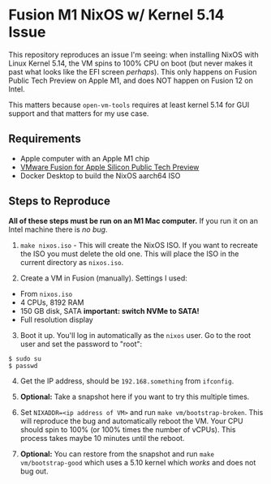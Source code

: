 # Fusion M1 NixOS w/ Kernel 5.14 Issue

This repository reproduces an issue I'm seeing: when installing NixOS
with Linux Kernel 5.14, the VM spins to 100% CPU on boot (but never makes
it past what looks like the EFI screen _perhaps_). This only happens on
Fusion Public Tech Preview on Apple M1, and does NOT happen on Fusion 12
on Intel.

This matters because `open-vm-tools` requires at least kernel 5.14 for
GUI support and that matters for my use case.

## Requirements

* Apple computer with an Apple M1 chip
* [VMware Fusion for Apple Silicon Public Tech Preview](https://blogs.vmware.com/teamfusion/2021/09/fusion-for-m1-public-tech-preview-now-available.html)
* Docker Desktop to build the NixOS aarch64 ISO

## Steps to Reproduce

**All of these steps must be run on an M1 Mac computer.** If you run it
on an Intel machine there is _no bug_.

1. `make nixos.iso` - This will create the NixOS ISO. If you want to
  recreate the ISO you must delete the old one. This will place the ISO
  in the current directory as `nixos.iso`.

2. Create a VM in Fusion (manually). Settings I used:

  * From `nixos.iso`
  * 4 CPUs, 8192 RAM
  * 150 GB disk, SATA **important: switch NVMe to SATA!**
  * Full resolution display

3. Boot it up. You'll log in automatically as the `nixos` user. Go to
  the root user and set the password to "root":
  
```
$ sudo su
$ passwd
```

4. Get the IP address, should be `192.168.something` from `ifconfig`.

5. **Optional:** Take a snapshot here if you want to try this multiple times.

6. Set `NIXADDR=<ip address of VM>` and run `make vm/bootstrap-broken`. This
  will reproduce the bug and automatically reboot the VM. Your CPU should
  spin to 100% (or 100% times the number of vCPUs). This process takes maybe
  10 minutes until the reboot.

7. **Optional:** You can restore from the snapshot and run `make vm/bootstrap-good`
  which uses a 5.10 kernel which _works_ and does not bug out.

